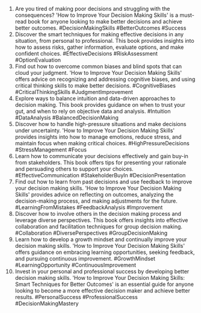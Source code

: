 1. Are you tired of making poor decisions and struggling with the consequences? 'How to Improve Your Decision Making Skills' is a must-read book for anyone looking to make better decisions and achieve better outcomes. #DecisionMakingSkills #BetterOutcomes #Success
2. Discover the smart techniques for making effective decisions in any situation, from personal to professional. This book provides insights into how to assess risks, gather information, evaluate options, and make confident choices. #EffectiveDecisions #RiskAssessment #OptionEvaluation
3. Find out how to overcome common biases and blind spots that can cloud your judgment. 'How to Improve Your Decision Making Skills' offers advice on recognizing and addressing cognitive biases, and using critical thinking skills to make better decisions. #CognitiveBiases #CriticalThinkingSkills #JudgmentImprovement
4. Explore ways to balance intuition and data-driven approaches to decision making. This book provides guidance on when to trust your gut, and when to rely on objective data and analysis. #Intuition #DataAnalysis #BalancedDecisionMaking
5. Discover how to handle high-pressure situations and make decisions under uncertainty. 'How to Improve Your Decision Making Skills' provides insights into how to manage emotions, reduce stress, and maintain focus when making critical choices. #HighPressureDecisions #StressManagement #Focus
6. Learn how to communicate your decisions effectively and gain buy-in from stakeholders. This book offers tips for presenting your rationale and persuading others to support your choices. #EffectiveCommunication #StakeholderBuyIn #DecisionPresentation
7. Find out how to learn from past decisions and use feedback to improve your decision making skills. 'How to Improve Your Decision Making Skills' provides advice on reflecting on outcomes, analyzing the decision-making process, and making adjustments for the future. #LearningFromMistakes #FeedbackAnalysis #Improvement
8. Discover how to involve others in the decision making process and leverage diverse perspectives. This book offers insights into effective collaboration and facilitation techniques for group decision making. #Collaboration #DiversePerspectives #GroupDecisionMaking
9. Learn how to develop a growth mindset and continually improve your decision making skills. 'How to Improve Your Decision Making Skills' offers guidance on embracing learning opportunities, seeking feedback, and pursuing continuous improvement. #GrowthMindset #LearningOpportunity #ContinuousImprovement
10. Invest in your personal and professional success by developing better decision making skills. 'How to Improve Your Decision Making Skills: Smart Techniques for Better Outcomes' is an essential guide for anyone looking to become a more effective decision maker and achieve better results. #PersonalSuccess #ProfessionalSuccess #DecisionMakingMastery

